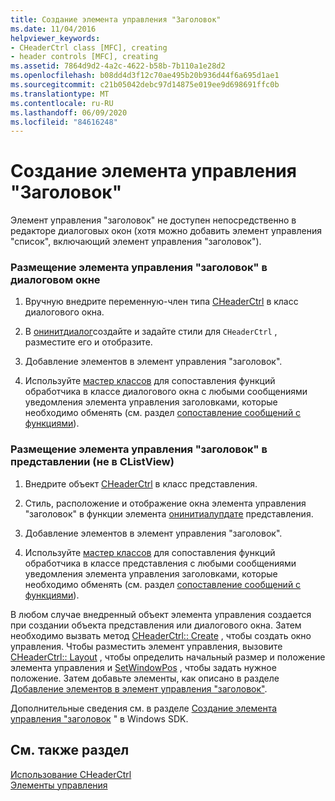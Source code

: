```yaml
---
title: Создание элемента управления "Заголовок"
ms.date: 11/04/2016
helpviewer_keywords:
- CHeaderCtrl class [MFC], creating
- header controls [MFC], creating
ms.assetid: 7864d9d2-4a2c-4622-b58b-7b110a1e28d2
ms.openlocfilehash: b08dd4d3f12c70ae495b20b936d44f6a695d1ae1
ms.sourcegitcommit: c21b05042debc97d14875e019ee9d698691ffc0b
ms.translationtype: MT
ms.contentlocale: ru-RU
ms.lasthandoff: 06/09/2020
ms.locfileid: "84616248"
---
```

# <a name="creating-the-header-control"></a>Создание элемента управления "Заголовок"

Элемент управления "заголовок" не доступен непосредственно в редакторе диалоговых окон (хотя можно добавить элемент управления "список", включающий элемент управления "заголовок").

### <a name="to-put-a-header-control-in-a-dialog-box"></a>Размещение элемента управления "заголовок" в диалоговом окне

1. Вручную внедрите переменную-член типа [CHeaderCtrl](reference/cheaderctrl-class.md) в класс диалогового окна.

1. В [онинитдиалог](reference/cdialog-class.md#oninitdialog)создайте и задайте стили для `CHeaderCtrl` , разместите его и отобразите.

1. Добавление элементов в элемент управления "заголовок".

1. Используйте [мастер классов](reference/mfc-class-wizard.md) для сопоставления функций обработчика в классе диалогового окна с любыми сообщениями уведомления элемента управления заголовками, которые необходимо обменять (см. раздел [сопоставление сообщений с функциями](reference/mapping-messages-to-functions.md)).

### <a name="to-put-a-header-control-in-a-view-not-a-clistview"></a>Размещение элемента управления "заголовок" в представлении (не в CListView)

1. Внедрите объект [CHeaderCtrl](reference/cheaderctrl-class.md) в класс представления.

1. Стиль, расположение и отображение окна элемента управления "заголовок" в функции элемента [онинитиалупдате](reference/cview-class.md#oninitialupdate) представления.

1. Добавление элементов в элемент управления "заголовок".

1. Используйте [мастер классов](reference/mfc-class-wizard.md) для сопоставления функций обработчика в классе представления с любыми сообщениями уведомления элемента управления заголовками, которые необходимо обменять (см. раздел [сопоставление сообщений с функциями](reference/mapping-messages-to-functions.md)).

В любом случае внедренный объект элемента управления создается при создании объекта представления или диалогового окна. Затем необходимо вызвать метод [CHeaderCtrl:: Create](reference/cheaderctrl-class.md#create) , чтобы создать окно управления. Чтобы разместить элемент управления, вызовите [CHeaderCtrl:: Layout](reference/cheaderctrl-class.md#layout) , чтобы определить начальный размер и положение элемента управления и [SetWindowPos](reference/cwnd-class.md#setwindowpos) , чтобы задать нужное положение. Затем добавьте элементы, как описано в разделе [Добавление элементов в элемент управления "заголовок"](adding-items-to-the-header-control.md).

Дополнительные сведения см. в разделе [Создание элемента управления "заголовок](/windows/win32/Controls/header-controls) " в Windows SDK.

## <a name="see-also"></a>См. также раздел

[Использование CHeaderCtrl](using-cheaderctrl.md)<br/>
[Элементы управления](controls-mfc.md)
